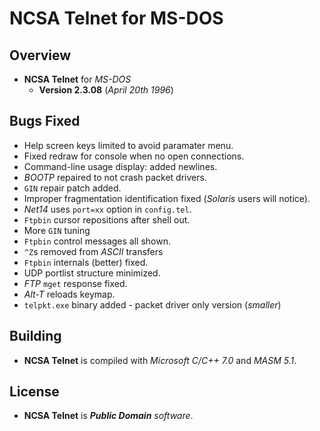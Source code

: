 # NCSA Telnet for MS-DOS

## Overview

- **NCSA Telnet** for _MS-DOS_
  - **Version 2.3.08** (_April 20th 1996_)

## Bugs Fixed

- Help screen keys limited to avoid paramater menu.
- Fixed redraw for console when no open connections.
- Command-line usage display: added newlines.
- _BOOTP_ repaired to not crash packet drivers.
- `GIN` repair patch added.
- Improper fragmentation identification fixed (_Solaris_ users will notice).
- _Net14_ uses `port=xx` option in `config.tel`.
- `Ftpbin` cursor repositions after shell out.
- More `GIN` tuning
- `Ftpbin` control messages all shown.
- `^Z`s removed from _ASCII_ transfers
- `Ftpbin` internals (better) fixed.
- UDP portlist structure minimized.
- _FTP_ `mget` response fixed.
- _Alt-T_ reloads keymap.
- `telpkt.exe` binary added - packet driver only version (_smaller_)

## Building

- **NCSA Telnet** is compiled with _Microsoft C/C++ 7.0_ and _MASM 5.1_.

## License

- **NCSA Telnet** is _**Public Domain** software_.
